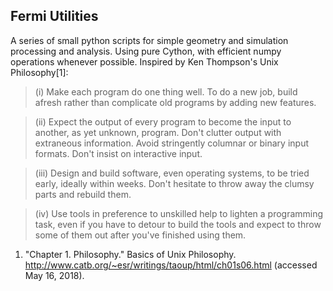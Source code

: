 ## Fermi Utilities

A series of small python scripts for simple geometry and simulation processing and analysis. Using pure Cython, with efficient numpy operations whenever possible. Inspired by Ken Thompson's Unix Philosophy[1]: 

>(i) Make each program do one thing well. To do a new job, build afresh rather than complicate old programs by adding new features.

>(ii) Expect the output of every program to become the input to another, as yet unknown, program. Don't clutter output with extraneous information. Avoid stringently columnar or binary input formats. Don't insist on interactive input.

>(iii) Design and build software, even operating systems, to be tried early, ideally within weeks. Don't hesitate to throw away the clumsy parts and rebuild them.

>(iv) Use tools in preference to unskilled help to lighten a programming task, even if you have to detour to build the tools and expect to throw some of them out after you've finished using them.


1. "Chapter 1. Philosophy." Basics of Unix Philosophy. http://www.catb.org/~esr/writings/taoup/html/ch01s06.html (accessed May 16, 2018).
